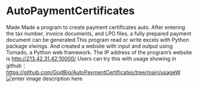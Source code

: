 # AutoPaymentCertificates
 Made Made a program to create payment certificates auto. After entering the tax number, invoice documents, and LPO files, a fully prepared payment document can be generated.This program read or write excels with Python package xlwings. And created a website with input and output using Tornado, a Python web framework. The IP address of the program’s website is http://213.42.31.42:10000/
 Users can try this with usage showing in github：
 https://github.com/GodBig/AutoPaymentCertificates/tree/main/usageW
![enter image description here](https://github.com/GodBig/AutoPaymentCertificates/blob/main/AutoPaymentCertificates.gif?raw=true) 